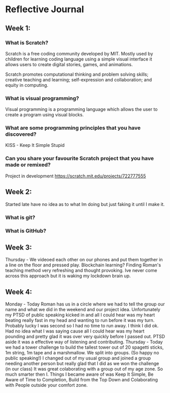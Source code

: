# Reflective Journal

## Week 1:

### What is Scratch?
Scratch is a free coding community developed by MIT. Mostly used by children for learning coding language using a simple visual interface it allows users to create digital stories, games, and animations.

Scratch promotes computational thinking and problem solving skills; creative teaching and learning; self-expression and collaboration; and equity in computing.

### What is visual programming?
Visual programming is a programming language which allows the user to create a program using visual blocks.

### What are some programming principles that you have discovered?
KISS - Keep It Simple Stupid


### Can you share your favourite Scratch project that you have made or remixed?
Project in development
https://scratch.mit.edu/projects/722777555

## Week 2:
Started late have no idea as to what Im doing but just faking it until I make it.

### What is git?

### What is GitHub?

## Week 3:
Thursday - We videoed each other on our phones and put them together in a line on the floor and pressed play.  Blockchain learning? Finding Roman's teaching method very refreshing and thought provoking.  Ive never come across this approach but it is waking my lockdown brain up.

## Week 4:
Monday - Today Roman has us in a circle where we had to tell the group our name and what we did in the weekend and our project idea.  Unfortunately my PTSD of public speaking kicked in and all I could hear was my heart beating really fast in my head and wanting to run before it was my turn.  Probably lucky I was second so I had no time to run away.  I think I did ok.  Had no idea what I was saying cause all I could hear was my heart pounding and pretty glad it was over very quickly before I passed out. PTSD aside it was a effective way of listening and contributing.
Thursday - Today we had a tower challenge to build the tallest tower out of 20 spagetti sticks, 1m string, 1m tape and a marshmallow.  We split into groups. (So happy no public speaking!) I changed out of my usual group and joined a group needing another person but really glad that I did as we won the challenge (in our class) It was great colaborating with a group out of my age zone. So much smarter then I. Things I became aware of was Keep It Simple, Be Aware of Time to Completion, Build from the Top Down and Colaborating with People outside your comfort zone.

